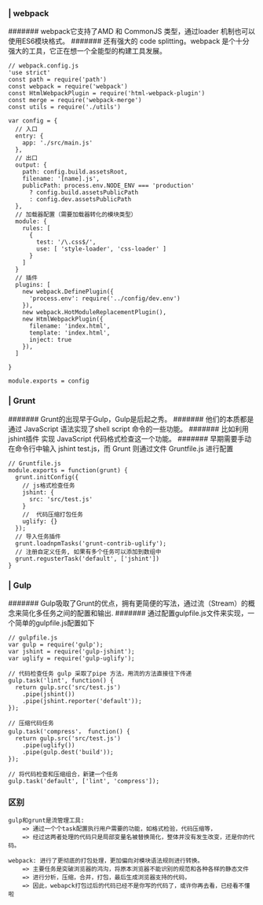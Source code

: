 ### | webpack
####### webpack它支持了AMD 和 CommonJS 类型，通过loader 机制也可以使用ES6模块格式。
####### 还有强大的 code splitting。webpack 是个十分强大的工具，它正在想一个全能型的构建工具发展。
```
// webpack.config.js
'use strict'
const path = require('path')
const webpack = require('webpack')
const HtmlWebpackPlugin = require('html-webpack-plugin')
const merge = require('webpack-merge')
const utils = require('./utils')

var config = {
  // 入口
  entry: {
    app: './src/main.js'
  },
  // 出口
  output: {
    path: config.build.assetsRoot,
    filename: '[name].js',
    publicPath: process.env.NODE_ENV === 'production'
      ? config.build.assetsPublicPath
      : config.dev.assetsPublicPath
  },
  // 加载器配置（需要加载器转化的模块类型）
  module: {
    rules: [
      {
        test: '/\.css$/',
        use: [ 'style-loader', 'css-loader' ]
      }
    ]
  }
  // 插件
  plugins: [
    new webpack.DefinePlugin({
      'process.env': require('../config/dev.env')
    }),
    new webpack.HotModuleReplacementPlugin(),
    new HtmlWebpackPlugin({
      filename: 'index.html',
      template: 'index.html',
      inject: true
    }),
  ]

}

module.exports = config
```

### |  Grunt
####### Grunt的出现早于Gulp，Gulp是后起之秀。
####### 他们的本质都是通过 JavaScript 语法实现了shell script 命令的一些功能。
####### 比如利用jshint插件 实现 JavaScript 代码格式检查这一个功能。
####### 早期需要手动在命令行中输入 jshint test.js，而 Grunt 则通过文件 Gruntfile.js 进行配置
```
// Gruntfile.js
module.exports = function(grunt) {
  grunt.initConfig({
    // js格式检查任务
    jshint: {
      src: 'src/test.js'
    }
    //  代码压缩打包任务
    uglify: {}
  });
  // 导入任务插件
  grunt.loadnpmTasks('grunt-contrib-uglify');
  // 注册自定义任务, 如果有多个任务可以添加到数组中
  grunt.regusterTask('default', ['jshint'])
} 
```

### | Gulp
####### Gulp吸取了Grunt的优点，拥有更简便的写法，通过流（Stream）的概念来简化多任务之间的配置和输出.
####### 通过配置gulpfile.js文件来实现，一个简单的gulpfile.js配置如下
```
// gulpfile.js
var gulp = require('gulp');
var jshint = require('gulp-jshint');
var uglify = require('gulp-uglify');

// 代码检查任务 gulp 采取了pipe 方法，用流的方法直接往下传递
gulp.task('lint', function() {
  return gulp.src('src/test.js')
    .pipe(jshint())
    .pipe(jshint.reporter('default'));
});

// 压缩代码任务
gulp.task('compress'， function() {
  return gulp.src('src/test.js')
    .pipe(uglify())
    .pipe(gulp.dest('build'));
});

// 将代码检查和压缩组合，新建一个任务
gulp.task('default', ['lint', 'compress']);

```


### 区别
```
gulp和grunt是流管理工具: 
    => 通过一个个task配置执行用户需要的功能，如格式检验，代码压缩等，
    => 经过这两者处理的代码只是局部变量名被替换简化，整体并没有发生改变，还是你的代码。

webpack: 进行了更彻底的打包处理，更加偏向对模块语法规则进行转换。
    => 主要任务是突破浏览器的鸿沟，将原本浏览器不能识别的规范和各种各样的静态文件
    => 进行分析，压缩，合并，打包，最后生成浏览器支持的代码，
    => 因此，webapck打包过后的代码已经不是你写的代码了，或许你再去看，已经看不懂啦

```
  
